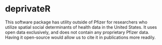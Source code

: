 # deprivateR
This software package has utility outside of Pfizer for researchers who utilize spatial social determinants of health data in the United States. It uses open data exclusively, and does not contain any proprietary Pfizer data. Having it open-source would allow us to cite it in publications more readily.
